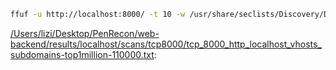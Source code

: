 ```bash
ffuf -u http://localhost:8000/ -t 10 -w /usr/share/seclists/Discovery/DNS/subdomains-top1million-110000.txt -H "Host: FUZZ.localhost" -mc all -fs 22 -r -noninteractive -s | tee "/Users/lizi/Desktop/PenRecon/web-backend/results/localhost/scans/tcp8000/tcp_8000_http_localhost_vhosts_subdomains-top1million-110000.txt"
```

[/Users/lizi/Desktop/PenRecon/web-backend/results/localhost/scans/tcp8000/tcp_8000_http_localhost_vhosts_subdomains-top1million-110000.txt](file:///Users/lizi/Desktop/PenRecon/web-backend/results/localhost/scans/tcp8000/tcp_8000_http_localhost_vhosts_subdomains-top1million-110000.txt):

```

```
